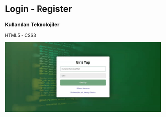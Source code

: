 <h1>Login - Register</h1>
<h3>Kullanılan Teknolojiler</h3>
<p>HTML5 - CSS3</p>

<img src="/onizleme.gif">
